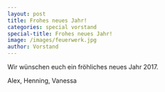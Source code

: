```yaml
---
layout: post
title: Frohes neues Jahr!
categories: special vorstand
special-title: Frohes neues Jahr!
image: /images/feuerwerk.jpg
author: Vorstand
---
```


Wir wünschen euch ein fröhliches neues Jahr 2017.

Alex, Henning, Vanessa
